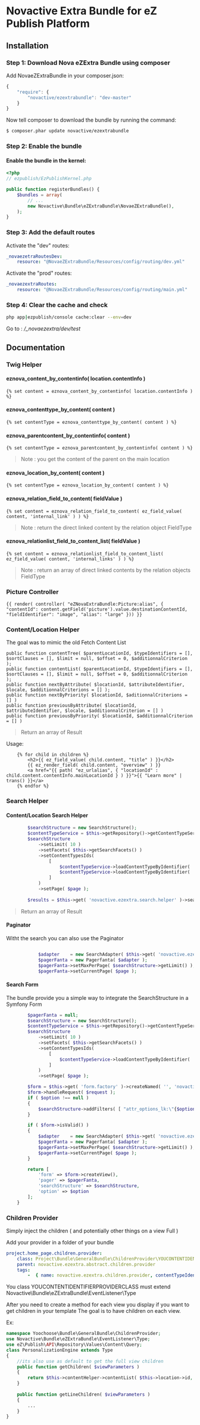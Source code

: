 # Novactive Extra Bundle for eZ Publish Platform

## Installation

### Step 1: Download Nova eZExtra Bundle using composer

Add NovaeZExtraBundle in your composer.json: 

``` js
{
    "require": {
        "novactive/ezextrabundle": "dev-master"
    }
}
```

Now tell composer to download the bundle by running the command:

``` bash
$ composer.phar update novactive/ezextrabundle
```

### Step 2: Enable the bundle

#### Enable the bundle in the kernel:

``` php
<?php
// ezpublish/EzPublishKernel.php

public function registerBundles() {
    $bundles = array(
        // ...
		new Novactive\Bundle\eZExtraBundle\NovaeZExtraBundle(),
    );
}
```

### Step 3: Add the default routes

Activate the "dev" routes:

``` yml
_novaezetraRoutesDev:
    resource: "@NovaeZExtraBundle/Resources/config/routing/dev.yml"
```

Activate the "prod" routes:

``` yml
_novaezextraRoutes:
    resource: "@NovaeZExtraBundle/Resources/config/routing/main.yml"
```

### Step 4: Clear the cache and check

``` bash
php app|ezpublish/console cache:clear --env=dev
```

Go to : */_novaezextra/dev/test*

## Documentation


### Twig Helper


#### eznova_content_by_contentinfo( location.contentInfo )

``` twig
{% set content = eznova_content_by_contentinfo( location.contentInfo ) %}
```

#### eznova_contenttype_by_content( content )

``` twig
{% set contentType = eznova_contenttype_by_content( content ) %}
```

#### eznova_parentcontent_by_contentinfo( content )

``` twig
{% set contentType = eznova_parentcontent_by_contentinfo( content ) %}
```

> Note : you get the content of the parent on the main location

#### eznova_location_by_content( content )

``` twig
{% set contentType = eznova_location_by_content( content ) %}
```

#### eznova_relation_field_to_content( fieldValue )

``` twig
{% set content = eznova_relation_field_to_content( ez_field_value( content, 'internal_link' ) ) %}
```

> Note : return the direct linked content by the relation object FieldType

#### eznova_relationlist_field_to_content_list( fieldValue )

``` twig
{% set content = eznova_relationlist_field_to_content_list( ez_field_value( content, 'internal_links' ) ) %}
```

> Note : return an array of direct linked contents by the relation objects FieldType

### Picture Controller

``` twig
{{ render( controller( "eZNovaExtraBundle:Picture:alias", { "contentId": content.getField('picture').value.destinationContentId, "fieldIdentifier": "image", "alias": "large" })) }}
```

### Content/Location Helper

The goal was to mimic the old Fetch Content List

    public function contentTree( $parentLocationId, $typeIdentifiers = [], $sortClauses = [], $limit = null, $offset = 0, $additionnalCriterion );
    public function contentList( $parentLocationId, $typeIdentifiers = [], $sortClauses = [], $limit = null, $offset = 0, $additionnalCriterion );
    public function nextByAttribute( $locationId, $attributeIdentifier, $locale, $additionnalCriterions = [] );
    public function nextByPriority( $locationId, $aditionnalCriterions = [] )
    public function previousByAttribute( $locationId, $attributeIdentifier, $locale, $additionnalCriterion = [] )
    public function previousByPriority( $locationId, $additionnalCriterion = [] )
    
> Return an array of Result

Usage:

```twig
    {% for child in children %}
        <h2>{{ ez_field_value( child.content, "title" ) }}</h2>
        {{ ez_render_field( child.content, "overview" ) }}
        <a href="{{ path( "ez_urlalias", { "locationId" : child.content.contentInfo.mainLocationId } ) }}">{{ "Learn more" | trans() }}</a>
    {% endfor %}
```


### Search Helper

#### Content/Location Search Helper

```php
        $searchStructure = new SearchStructure();
        $contentTypeService = $this->getRepository()->getContentTypeService();
        $searchStructure
            ->setLimit( 10 )
            ->setFacets( $this->getSearchFacets() )
            ->setContentTypesIds(
                [
                    $contentTypeService->loadContentTypeByIdentifier( 'identifier1' )->id,
                    $contentTypeService->loadContentTypeByIdentifier( 'identifier2' )->id
                ]
            )
            ->setPage( $page );
            
        $results = $this->get( 'novactive.ezextra.search.helper' )->search( $searchStructure );
```

> Return an array of Result

#### Paginator

Witht the search you can also use the Paginator

```php

            $adapter    = new SearchAdapter( $this->get( 'novactive.ezextra.search.helper' ), $searchStructure );
            $pagerFanta = new Pagerfanta( $adapter );
            $pagerFanta->setMaxPerPage( $searchStructure->getLimit() );
            $pagerFanta->setCurrentPage( $page );
```

#### Search Form

The bundle provide you a simple way to integrate the SearchStructure in a Symfony Form

```php
        $pagerFanta = null;
        $searchStructure = new SearchStructure();
        $contentTypeService = $this->getRepository()->getContentTypeService();
        $searchStructure
            ->setLimit( 10 )
            ->setFacets( $this->getSearchFacets() )
            ->setContentTypesIds(
                [
                    $contentTypeService->loadContentTypeByIdentifier( 'identifier' )->id
                ]
            )
            ->setPage( $page );

        $form = $this->get( 'form.factory' )->createNamed( '', 'novactive_ezextra_simple_search', $searchStructure );
        $form->handleRequest( $request );
        if ( $option !== null )
        {
            $searchStructure->addFilters( [ "attr_options_lk:\"{$option}\"" ] );
        }

        if ( $form->isValid() )
        {
            $adapter    = new SearchAdapter( $this->get( 'novactive.ezextra.search.helper' ), $searchStructure );
            $pagerFanta = new Pagerfanta( $adapter );
            $pagerFanta->setMaxPerPage( $searchStructure->getLimit() );
            $pagerFanta->setCurrentPage( $page );
        }

        return [
            'form' => $form->createView(),
            'pager' => $pagerFanta,
            'searchStructure' => $searchStructure,
            'option' => $option
        ];
    }

```


### Children Provider

Simply inject the children ( and potentially other things on a view Full )

Add your provider in a folder of your bundle

```yml
project.home_page.children.provider:
    class: Project\Bundle\GeneralBundle\ChildrenProvider\YOUCONTENTIDENTIFIERPROVIDERCLASS
    parent: novactive.ezextra.abstract.children.provider
    tags:
        -  { name: novactive.ezextra.children.provider, contentTypeIdentifier: YOUCONTENTIDENTIFIER }
```

You class YOUCONTENTIDENTIFIERPROVIDERCLASS must extend Novactive\Bundle\eZExtraBundle\EventListener\Type

After you need to create a method for each view you display if you want to get children in your template
The goal is to have children on each view.

Ex:

```php
namespace Yoochoose\Bundle\GeneralBundle\ChildrenProvider;
use Novactive\Bundle\eZExtraBundle\EventListener\Type;
use eZ\Publish\API\Repository\Values\Content\Query;
class PersonalizationEngine extends Type
{
    //its also use as default to get the full view children
    public function getChildren( $viewParameters )
    {
        return $this->contentHelper->contentList( $this->location->id, [ 'article' ], array( new Query\SortClause\Location\Priority( Query::SORT_ASC ) ), 10);
    }
    
    public function getLineChildren( $viewParameters )
    {
        ...
    }
}
```



